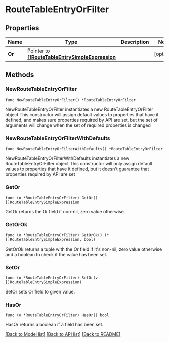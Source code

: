# RouteTableEntryOrFilter

## Properties

Name | Type | Description | Notes
------------ | ------------- | ------------- | -------------
**Or** | Pointer to [**[]RouteTableEntrySimpleExpression**](RouteTableEntrySimpleExpression.md) |  | [optional] 

## Methods

### NewRouteTableEntryOrFilter

`func NewRouteTableEntryOrFilter() *RouteTableEntryOrFilter`

NewRouteTableEntryOrFilter instantiates a new RouteTableEntryOrFilter object
This constructor will assign default values to properties that have it defined,
and makes sure properties required by API are set, but the set of arguments
will change when the set of required properties is changed

### NewRouteTableEntryOrFilterWithDefaults

`func NewRouteTableEntryOrFilterWithDefaults() *RouteTableEntryOrFilter`

NewRouteTableEntryOrFilterWithDefaults instantiates a new RouteTableEntryOrFilter object
This constructor will only assign default values to properties that have it defined,
but it doesn't guarantee that properties required by API are set

### GetOr

`func (o *RouteTableEntryOrFilter) GetOr() []RouteTableEntrySimpleExpression`

GetOr returns the Or field if non-nil, zero value otherwise.

### GetOrOk

`func (o *RouteTableEntryOrFilter) GetOrOk() (*[]RouteTableEntrySimpleExpression, bool)`

GetOrOk returns a tuple with the Or field if it's non-nil, zero value otherwise
and a boolean to check if the value has been set.

### SetOr

`func (o *RouteTableEntryOrFilter) SetOr(v []RouteTableEntrySimpleExpression)`

SetOr sets Or field to given value.

### HasOr

`func (o *RouteTableEntryOrFilter) HasOr() bool`

HasOr returns a boolean if a field has been set.


[[Back to Model list]](../README.md#documentation-for-models) [[Back to API list]](../README.md#documentation-for-api-endpoints) [[Back to README]](../README.md)


